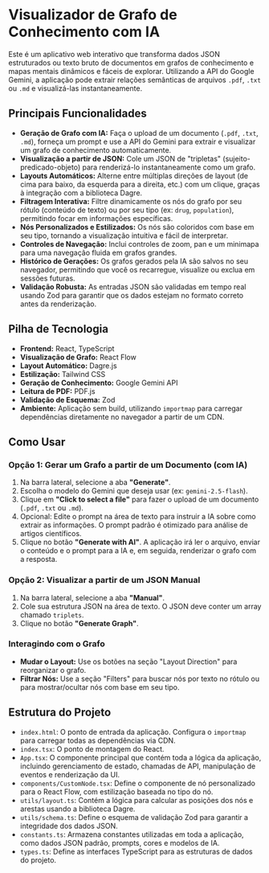 # Visualizador de Grafo de Conhecimento com IA

Este é um aplicativo web interativo que transforma dados JSON estruturados ou texto bruto de documentos em grafos de conhecimento e mapas mentais dinâmicos e fáceis de explorar. Utilizando a API do Google Gemini, a aplicação pode extrair relações semânticas de arquivos `.pdf`, `.txt` ou `.md` e visualizá-las instantaneamente.

## Principais Funcionalidades

- **Geração de Grafo com IA:** Faça o upload de um documento (`.pdf`, `.txt`, `.md`), forneça um prompt e use a API do Gemini para extrair e visualizar um grafo de conhecimento automaticamente.
- **Visualização a partir de JSON:** Cole um JSON de "tripletas" (sujeito-predicado-objeto) para renderizá-lo instantaneamente como um grafo.
- **Layouts Automáticos:** Alterne entre múltiplas direções de layout (de cima para baixo, da esquerda para a direita, etc.) com um clique, graças à integração com a biblioteca Dagre.
- **Filtragem Interativa:** Filtre dinamicamente os nós do grafo por seu rótulo (conteúdo de texto) ou por seu tipo (ex: `drug`, `population`), permitindo focar em informações específicas.
- **Nós Personalizados e Estilizados:** Os nós são coloridos com base em seu tipo, tornando a visualização intuitiva e fácil de interpretar.
- **Controles de Navegação:** Inclui controles de zoom, pan e um minimapa para uma navegação fluida em grafos grandes.
- **Histórico de Gerações:** Os grafos gerados pela IA são salvos no seu navegador, permitindo que você os recarregue, visualize ou exclua em sessões futuras.
- **Validação Robusta:** As entradas JSON são validadas em tempo real usando Zod para garantir que os dados estejam no formato correto antes da renderização.

## Pilha de Tecnologia

- **Frontend:** React, TypeScript
- **Visualização de Grafo:** React Flow
- **Layout Automático:** Dagre.js
- **Estilização:** Tailwind CSS
- **Geração de Conhecimento:** Google Gemini API
- **Leitura de PDF:** PDF.js
- **Validação de Esquema:** Zod
- **Ambiente:** Aplicação sem build, utilizando `importmap` para carregar dependências diretamente no navegador a partir de um CDN.

## Como Usar

### Opção 1: Gerar um Grafo a partir de um Documento (com IA)

1.  Na barra lateral, selecione a aba **"Generate"**.
2.  Escolha o modelo do Gemini que deseja usar (ex: `gemini-2.5-flash`).
3.  Clique em **"Click to select a file"** para fazer o upload de um documento (`.pdf`, `.txt` ou `.md`).
4.  Opcional: Edite o prompt na área de texto para instruir a IA sobre como extrair as informações. O prompt padrão é otimizado para análise de artigos científicos.
5.  Clique no botão **"Generate with AI"**. A aplicação irá ler o arquivo, enviar o conteúdo e o prompt para a IA e, em seguida, renderizar o grafo com a resposta.

### Opção 2: Visualizar a partir de um JSON Manual

1.  Na barra lateral, selecione a aba **"Manual"**.
2.  Cole sua estrutura JSON na área de texto. O JSON deve conter um array chamado `triplets`.
3.  Clique no botão **"Generate Graph"**.

### Interagindo com o Grafo

- **Mudar o Layout:** Use os botões na seção "Layout Direction" para reorganizar o grafo.
- **Filtrar Nós:** Use a seção "Filters" para buscar nós por texto no rótulo ou para mostrar/ocultar nós com base em seu tipo.

## Estrutura do Projeto

- `index.html`: O ponto de entrada da aplicação. Configura o `importmap` para carregar todas as dependências via CDN.
- `index.tsx`: O ponto de montagem do React.
- `App.tsx`: O componente principal que contém toda a lógica da aplicação, incluindo gerenciamento de estado, chamadas de API, manipulação de eventos e renderização da UI.
- `components/CustomNode.tsx`: Define o componente de nó personalizado para o React Flow, com estilização baseada no tipo do nó.
- `utils/layout.ts`: Contém a lógica para calcular as posições dos nós e arestas usando a biblioteca Dagre.
- `utils/schema.ts`: Define o esquema de validação Zod para garantir a integridade dos dados JSON.
- `constants.ts`: Armazena constantes utilizadas em toda a aplicação, como dados JSON padrão, prompts, cores e modelos de IA.
- `types.ts`: Define as interfaces TypeScript para as estruturas de dados do projeto.
